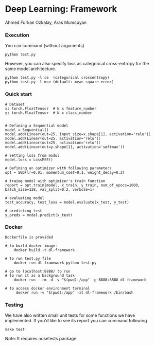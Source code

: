 # Deep Learning: Framework

Ahmed Furkan Ozkalay, Aras Mumcuyan

### Execution
You can command (without arguments)
    
    python test.py 
    
However, you can also specify loss as categorical cross-entropy for the same model architecture.

    python test.py -l ce  (categorical crossentropy)
    python test.py -l mse (default: mean square error)


### Quick start 
     
    # Dataset
    x: torch.FloatTensor  # N x feature_number
    y: torch.FloatTensor  # N x class_number
    

    # Defining a Sequential model 
    model = Sequential()
    model.add(Linear(out=25, input_size=x.shape[1], activation='relu'))
    model.add(Linear(out=25, activation='relu'))
    model.add(Linear(out=25, activation='relu'))
    model.add(Linear(out=y.shape[1], activation='softmax'))
    
    # Setting loss from modul
    model.loss = LossMSE()
    
    # Defining an optimizer with following parameters 
    opt = SGD(lr=0.01, momentum_coef=0.1, weight_decay=0.2)
    
    # traing model with optimizer's train function
    report = opt.train(model, x_train, y_train, num_of_epocs=1000, batch_size=128, val_split=0.2, verbose=1)
    
    # evaluating model
    test_accuracy, test_loss = model.evaluate(x_test, y_test)
    
    # predicting test 
    y_preds = model.predict(x_test)
    
### Docker 

    Dockerfile is provided
    
    # to build docker-image: 
        docker build -t dl-framework .
    
    # to run test.py file 
        docker run dl-framework python test.py
    
    # go to localhost:8888/ to run 
    # to run it as a background task 
        docker run --rm -d -v "$(pwd):/app" -p 8888:8888 dl-framework
    
    # to access docker environment terminal
         docker run -v "$(pwd):/app" -it dl-framework /bin/bash
         
### Testing

We have also written small unit tests for some functions we have implemented.
If you'd like to see its report you can command following
    
    make test 
    
Note: It requires nosetests package

     
 